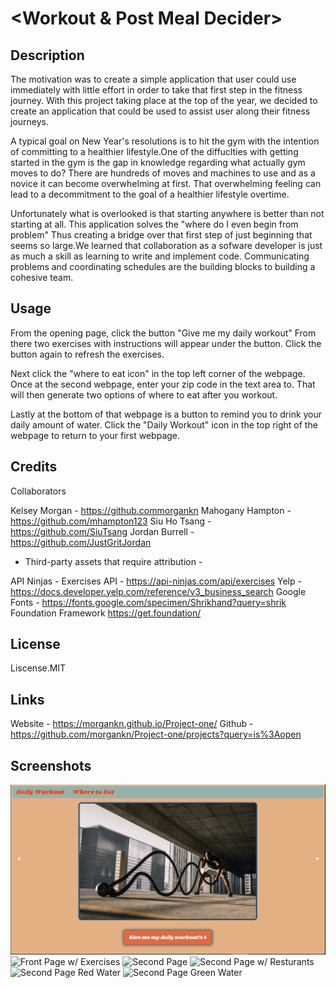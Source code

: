 # <Workout & Post Meal Decider>

## Description

The motivation was to create a simple application that user could use immediately with little effort in order to take that first step in the fitness journey. With this project taking place at the top of the year, we decided to create an application that could be used to assist user along their fitness journeys.

A typical goal on New Year's resolutions is to hit the gym with the intention of committing to a healthier lifestyle.One of the diffuclties with getting started in the gym is the gap in knowledge regarding what actually gym moves to do? There are hundreds of moves and machines to use and as a novice it can become overwhelming at first. That overwhelming feeling can lead to a decommitment to the goal of a healthier lifestyle overtime.

Unfortunately what is overlooked is that starting anywhere is better than not starting at all. This application solves the "where do I even begin from problem" Thus creating a bridge over that first step of just beginning that seems so large.We learned that collaboration as a sofware developer is just as much a skill as learning to write and implement code. Communicating problems and coordinating schedules are the building blocks to building a cohesive team.

## Usage

From the opening page, click the button "Give me my daily workout"
From there two exercises with instructions will appear under the button.
Click the button again to refresh the exercises.

Next click the "where to eat icon" in the top left corner of the webpage.
Once at the second webpage, enter your zip code in the text area to.
That will then generate two options of where to eat after you workout.

Lastly at the bottom of that webpage is a button to remind you to drink your daily amount of water.
Click the "Daily Workout" icon in the top right of the webpage to return to your first webpage.

## Credits

Collaborators

Kelsey Morgan - https://github.commorgankn
Mahogany Hampton - https://github.com/mhampton123
Siu Ho Tsang - https://github.com/SiuTsang
Jordan Burrell - https://github.com/JustGritJordan

- Third-party assets that require attribution -

API Ninjas - Exercises API - https://api-ninjas.com/api/exercises
Yelp - https://docs.developer.yelp.com/reference/v3_business_search
Google Fonts - https://fonts.google.com/specimen/Shrikhand?query=shrik
Foundation Framework https://get.foundation/

## License

Liscense.MIT

## Links

Website - https://morgankn.github.io/Project-one/
Github - https://github.com/morgankn/Project-one/projects?query=is%3Aopen

## Screenshots

![Front Page](./assets/photos/Front.Page.png)
![Front Page w/ Exercises](./assets/photos/Front.Page.Exercises.png)
![Second Page](./assets/photos/Second.Page.png)
![Second Page w/ Resturants](./assets/photos/Second.Page.Resturants.png)
![Second Page Red Water](./assets/photos/Second.Page.Drink.More.Water.png)
![Second Page Green Water](./assets/photos/Second.Page.Way.to.go.png)
